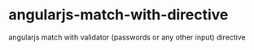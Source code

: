 angularjs-match-with-directive
==============================

angularjs match with validator (passwords or any other input) directive
